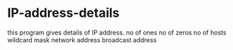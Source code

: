 # IP-address-details
this program gives details of IP address.
no of ones
no of zeros
no of hosts
wildcard mask
network address
broadcast address
